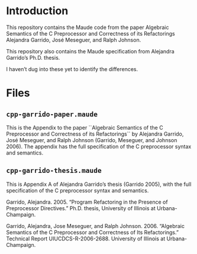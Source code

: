 

# Introduction

This repository contains the Maude code from the paper Algebraic Semantics of the C Preprocessor and Correctness of its Refactorings Alejandra Garrido, José Meseguer, and Ralph Johnson.

This repository also contains the Maude specification from Alejandra Garrido&rsquo;s Ph.D. thesis.

I haven&rsquo;t dug into these yet to identify the differences.


# Files


## `cpp-garrido-paper.maude`

This is the Appendix to the paper \`\`Algebraic Semantics of the C Preprocessor and Correctness of its Refactorings\`\` by Alejandra Garrido, José Meseguer, and Ralph Johnson (Garrido, Meseguer, and Johnson 2006). The appendix has the full specification of the C preprocessor syntax and semantics.


## `cpp-garrido-thesis.maude`

This is Appendix A of Alejandra Garrido&rsquo;s thesis (Garrido 2005), with the full specification of the C preprocessor syntax and semantics.


Garrido, Alejandra. 2005. “Program Refactoring in the Presence of Preprocessor Directives.” Ph.D. thesis, University of Illinois at Urbana-Champaign.

Garrido, Alejandra, Jose Meseguer, and Ralph Johnson. 2006. “Algebraic Semantics of the C Preprocessor and Correctness of Its Refactorings.” Technical Report UIUCDCS-R-2006-2688. University of Illinois at Urbana-Champaign.
